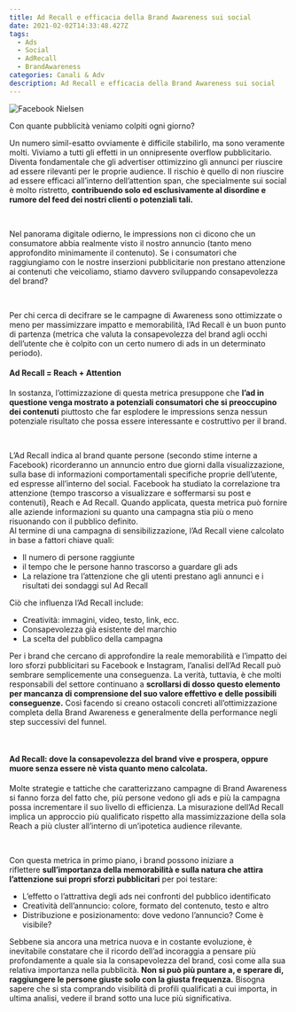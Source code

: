 ```yaml
---
title: Ad Recall e efficacia della Brand Awareness sui social
date: 2021-02-02T14:33:48.427Z
tags:
  - Ads
  - Social
  - AdRecall
  - BrandAwareness
categories: Canali & Adv
description: Ad Recall e efficacia della Brand Awareness sui social
---
```

![Facebook Nielsen](/images/uploads/facebook-nielsen.jpg "Facebook Nielsen")



Con quante pubblicità veniamo colpiti ogni giorno?

Un numero simil-esatto ovviamente è difficile stabilirlo, ma sono veramente molti. Viviamo a tutti gli effetti in un onnipresente overflow pubblicitario. Diventa fondamentale che gli advertiser ottimizzino gli annunci per riuscire ad essere rilevanti per le proprie audience. Il rischio è quello di non riuscire ad essere efficaci all’interno dell’attention span, che specialmente sui social è molto ristretto, **contribuendo solo ed esclusivamente al disordine e rumore del feed dei nostri clienti o potenziali tali.**

 

Nel panorama digitale odierno, le impressions non ci dicono che un consumatore abbia realmente visto il nostro annuncio (tanto meno approfondito minimamente il contenuto). Se i consumatori che raggiungiamo con le nostre inserzioni pubblicitarie non prestano attenzione ai contenuti che veicoliamo, stiamo davvero sviluppando consapevolezza del brand?

 

Per chi cerca di decifrare se le campagne di Awareness sono ottimizzate o meno per massimizzare impatto e memorabilità, l’Ad Recall è un buon punto di partenza (metrica che valuta la consapevolezza del brand agli occhi dell’utente che è colpito con un certo numero di ads in un determinato periodo).

#### Ad Recall = Reach + Attention

In sostanza, l’ottimizzazione di questa metrica presuppone che **l’ad in questione venga mostrato a potenziali consumatori che si preoccupino dei contenuti** piuttosto che far esplodere le impressions senza nessun potenziale risultato che possa essere interessante e costruttivo per il brand.

 

L’Ad Recall indica al brand quante persone (secondo stime interne a Facebook) ricorderanno un annuncio entro due giorni dalla visualizzazione, sulla base di informazioni comportamentali specifiche proprie dell’utente, ed espresse all’interno del social. Facebook ha studiato la correlazione tra attenzione (tempo trascorso a visualizzare e soffermarsi su post e contenuti), Reach e Ad Recall. Quando applicata, questa metrica può fornire alle aziende informazioni su quanto una campagna stia più o meno risuonando con il pubblico definito.\
Al termine di una campagna di sensibilizzazione, l’Ad Recall viene calcolato in base a fattori chiave quali:

* Il numero di persone raggiunte
* il tempo che le persone hanno trascorso a guardare gli ads
* La relazione tra l’attenzione che gli utenti prestano agli annunci e i risultati dei sondaggi sul Ad Recall

Ciò che influenza l’Ad Recall include:

* Creatività: immagini, video, testo, link, ecc.
* Consapevolezza già esistente del marchio
* La scelta del pubblico della campagna

Per i brand che cercano di approfondire la reale memorabilità e l’impatto dei loro sforzi pubblicitari su Facebook e Instagram, l’analisi dell’Ad Recall può sembrare semplicemente una conseguenza. La verità, tuttavia, è che molti responsabili del settore continuano a **scrollarsi di dosso questo elemento per mancanza di comprensione del suo valore effettivo e delle possibili conseguenze.** Così facendo si creano ostacoli concreti all’ottimizzazione completa della Brand Awareness e generalmente della performance negli step successivi del funnel.

 

#### Ad Recall: dove la consapevolezza del brand vive e prospera, oppure muore senza essere nè vista quanto meno calcolata.

Molte strategie e tattiche che caratterizzano campagne di Brand Awareness si fanno forza del fatto che, più persone vedono gli ads e più la campagna possa incrementare il suo livello di efficienza. La misurazione dell’Ad Recall implica un approccio più qualificato rispetto alla massimizzazione della sola Reach a più cluster all’interno di un’ipotetica audience rilevante.

 

Con questa metrica in primo piano, i brand possono iniziare a riflettere **sull’importanza della memorabilità e sulla natura che attira l’attenzione sui propri sforzi pubblicitari** per poi testare:

* L’effetto o l’attrattiva degli ads nei confronti del pubblico identificato
* Creatività dell’annuncio: colore, formato del contenuto, testo e altro
* Distribuzione e posizionamento: dove vedono l’annuncio? Come è visibile?

Sebbene sia ancora una metrica nuova e in costante evoluzione, è inevitabile constatare che il ricordo dell’ad incoraggia a pensare più profondamente a quale sia la consapevolezza del brand, così come alla sua relativa importanza nella pubblicità. **Non si può più puntare a, e sperare di, raggiungere le persone giuste solo con la giusta frequenza.** Bisogna sapere che si sta comprando visibilità di profili qualificati a cui importa, in ultima analisi, vedere il brand sotto una luce più significativa.